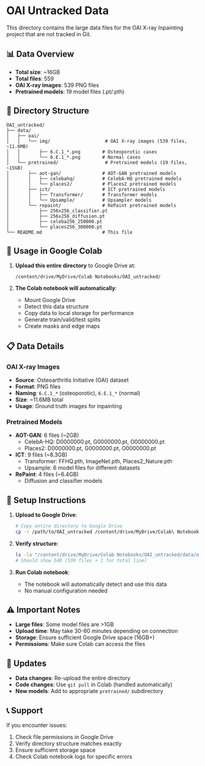 # OAI Untracked Data

This directory contains the large data files for the OAI X-ray Inpainting project that are not tracked in Git.

## 📊 Data Overview

- **Total size**: ~16GB
- **Total files**: 559
- **OAI X-ray images**: 539 PNG files
- **Pretrained models**: 19 model files (.pt/.pth)

## 📁 Directory Structure

```
OAI_untracked/
├── data/
│   ├── oai/
│   │   └── img/                    # OAI X-ray images (539 files, ~11.6MB)
│   │       ├── 6.C.1_*.png        # Osteoporotic cases
│   │       └── 6.E.1_*.png        # Normal cases
│   └── pretrained/                 # Pretrained models (19 files, ~15GB)
│       ├── aot-gan/               # AOT-GAN pretrained models
│       │   ├── celebahq/          # CelebA-HQ pretrained models
│       │   └── places2/           # Places2 pretrained models
│       ├── ict/                   # ICT pretrained models
│       │   ├── Transformer/       # Transformer models
│       │   └── Upsample/          # Upsampler models
│       └── repaint/               # RePaint pretrained models
│           ├── 256x256_classifier.pt
│           ├── 256x256_diffusion.pt
│           ├── celeba256_250000.pt
│           └── places256_300000.pt
└── README.md                      # This file
```

## 🎯 Usage in Google Colab

1. **Upload this entire directory** to Google Drive at:
   ```
   /content/drive/MyDrive/Colab Notebooks/OAI_untracked/
   ```

2. **The Colab notebook will automatically**:
   - Mount Google Drive
   - Detect this data structure
   - Copy data to local storage for performance
   - Generate train/valid/test splits
   - Create masks and edge maps

## 📋 Data Details

### OAI X-ray Images
- **Source**: Osteoarthritis Initiative (OAI) dataset
- **Format**: PNG files
- **Naming**: `6.C.1_*` (osteoporotic), `6.E.1_*` (normal)
- **Size**: ~11.6MB total
- **Usage**: Ground truth images for inpainting

### Pretrained Models
- **AOT-GAN**: 6 files (~2GB)
  - CelebA-HQ: D0000000.pt, G0000000.pt, O0000000.pt
  - Places2: D0000000.pt, G0000000.pt, O0000000.pt
- **ICT**: 9 files (~8.3GB)
  - Transformer: FFHQ.pth, ImageNet.pth, Places2_Nature.pth
  - Upsample: 6 model files for different datasets
- **RePaint**: 4 files (~6.4GB)
  - Diffusion and classifier models

## 🔧 Setup Instructions

1. **Upload to Google Drive**:
   ```bash
   # Copy entire directory to Google Drive
   cp -r /path/to/OAI_untracked /content/drive/MyDrive/Colab\ Notebooks/
   ```

2. **Verify structure**:
   ```bash
   ls -la "/content/drive/MyDrive/Colab Notebooks/OAI_untracked/data/oai/img/" | wc -l
   # Should show 540 (539 files + 1 for total line)
   ```

3. **Run Colab notebook**:
   - The notebook will automatically detect and use this data
   - No manual configuration needed

## ⚠️ Important Notes

- **Large files**: Some model files are >1GB
- **Upload time**: May take 30-60 minutes depending on connection
- **Storage**: Ensure sufficient Google Drive space (16GB+)
- **Permissions**: Make sure Colab can access the files

## 🔄 Updates

- **Data changes**: Re-upload the entire directory
- **Code changes**: Use `git pull` in Colab (handled automatically)
- **New models**: Add to appropriate `pretrained/` subdirectory

## 📞 Support

If you encounter issues:
1. Check file permissions in Google Drive
2. Verify directory structure matches exactly
3. Ensure sufficient storage space
4. Check Colab notebook logs for specific errors
